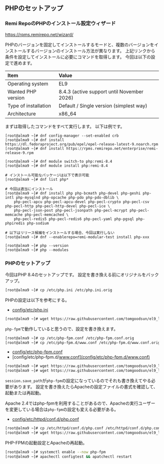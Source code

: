 ## PHPのセットアップ

### Remi RepoのPHPのインストール設定ウィザード

https://rpms.remirepo.net/wizard/

PHPのバージョンを固定してインストールするモードと、複数のバージョンをインストールするバージョンのインストール方法が異なります。
上記リンクから条件を設定してインストールに必要にコマンドを取得します。
今回は以下の設定で進めます。

|Item|Value|
|:---|:---|
|Operating system|EL9|
|Wanted PHP version|8.4.3 (active support until November 2026)|
|Type of installation|Default / Single version (simplest way)|
|Architecture|x86_64|

まずは取得したコマンドをすべて実行します。
以下は例です。
```
[root@alma9 ~]# dnf config-manager --set-enabled crb
[root@alma9 ~]# dnf install https://dl.fedoraproject.org/pub/epel/epel-release-latest-9.noarch.rpm
[root@alma9 ~]# dnf install https://rpms.remirepo.net/enterprise/remi-release-9.rpm

[root@alma9 ~]# dnf module switch-to php:remi-8.4
[root@alma9 ~]# dnf module install php:remi-8.4

# インストール可能なパッケージは以下で表示可能
[root@alma9 ~]# dnf list php*

# 今回は適当にインストール
[root@alma9 ~]# dnf install php php-bcmath php-devel php-geshi php-intl php-mysqlnd php-opcache php-pdo php-pdo-dblib \
    php-pecl-apcu php-pecl-apcu-devel php-pecl-crypto php-pecl-csv php-pecl-http php-pecl-http-devel php-pecl-ice \
    php-pecl-json-post php-pecl-jsonpath php-pecl-mcrypt php-pecl-memcache php-pecl-memcached \
    php-pecl-redis5 php-pecl-redis6 php-pecl-yaml php-pgsql php-phpiredis php-sodium

# 以下はリリース候補をインストールする場合、今回は実行しない
[root@alma9 ~]# dnf --enablerepo=remi-modular-test install php-xxx

[root@alma9 ~]# php --version
[root@alma9 ~]# php --modules
```

### PHPのセットアップ

今回はPHP 8.4のセットアップです。
設定を書き換える前にオリジナルをバックアップ。

```bash
[root@alma9 ~]# cp /etc/php.ini /etc/php.ini.orig
```

PHPの設定は以下を参考にする。
- [config/etc/php.ini](config/etc/php.ini)

```bash
[root@alma9 ~]# wget https://raw.githubusercontent.com/tomgoodsun/el9_lamp_configs/master/config/etc/php.ini -O /etc/php.ini
```

`php-fpm`で動作していると思うので、設定を書き換えます。

```bash
[root@alma9 ~]# cp /etc/php-fpm.conf /etc/php-fpm.conf.orig
[root@alma9 ~]# cp /etc/php-fpm.d/www.conf /etc/php-fpm.d/www.conf.orig
```

- [config/etc/php-fpm.conf](config/etc/php-fpm.conf)
- [config/etc/php-fpm.d/www.conf](config/etc/php-fpm.d/www.conf)

```bash
[root@alma9 ~]# wget https://raw.githubusercontent.com/tomgoodsun/el9_lamp_configs/master/config/etc/php-fpm.conf -O /etc/php-fpm.conf
[root@alma9 ~]# wget https://raw.githubusercontent.com/tomgoodsun/el9_lamp_configs/master/config/etc/php-fpm.d/www.conf -O /etc/php-fpm.d/www.conf
```

`session.save_path`が`php-fpm`の設定になっているのでそれも書き換えてやる必要があります。
設定を書き換えたらApacheの設定ファイルの書式を確認して、起動または再起動。

Apache 2.4ではphp-fpmを利用することがあるので、Apacheの実行ユーザーを変更している場合は`php-fpm`の設定も変える必要がある。

- [config/etc/httpd/conf.d/php.conf](config/etc/httpd/conf.d/php.conf)

```bash
[root@alma9 ~]# cp /etc/httpd/conf.d/php.conf /etc/httpd/conf.d/php.conf.orig
[root@alma9 ~]# wget https://raw.githubusercontent.com/tomgoodsun/el9_lamp_configs/master/config/etc/httpd/conf.d/php.conf -O /etc/httpd/conf.d/php.conf
```

PHP-FPMの起動設定とApacheの再起動。

```bash
[root@alma9 ~]# systemctl enable --now php-fpm
[root@alma9 ~]# apachectl configtest && apatchectl restart
```
